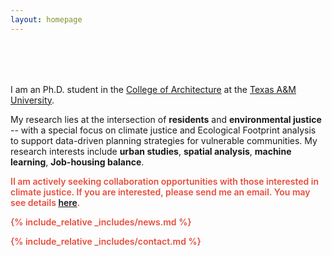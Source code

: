 ```yaml
---
layout: homepage
---
```


<h1 id="about-me"></h1>

<h2 style="margin: 80px 0px 10px;"></h2>

I am an Ph.D. student in the [College of Architecture](https://www.arch.tamu.edu/) at the [Texas A&M University](https://www.tamu.edu/).

My research lies at the intersection of **residents** and **environmental justice** -- with a special focus on climate justice and Ecological Footprint analysis to support data-driven planning strategies for vulnerable communities. My research interests include **urban studies**, **spatial analysis**, **machine learning**, **Job-housing balance**.


<strong style="color:#e74d3c; font-weight:600"><strong style="color:#e74d3c; font-weight:600">II am actively seeking collaboration opportunities with those interested in climate justice. If you are interested, please send me an email. You may see details [here](./openings/).</strong>

{% include_relative _includes/news.md %}

{% include_relative _includes/contact.md %}
